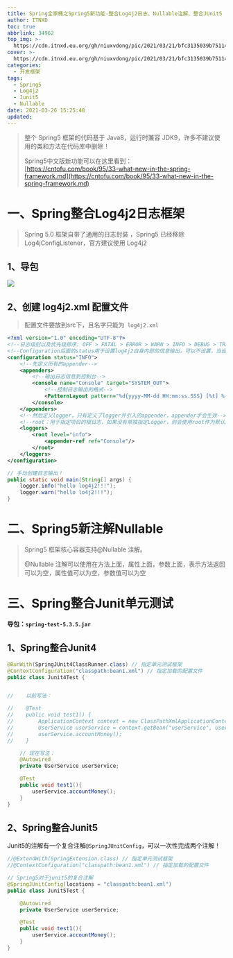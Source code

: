 ```yaml
---
title: Spring全家桶之Spring5新功能-整合Log4j2日志、Nullable注解、整合JUnit5
author: ITNXD
toc: true
abbrlink: 34962
top_img: >-
  https://cdn.itnxd.eu.org/gh/niuxvdong/pic/2021/03/21/bfc3135039b751146d7e559fc3d7f832.png
cover: >-
  https://cdn.itnxd.eu.org/gh/niuxvdong/pic/2021/03/21/bfc3135039b751146d7e559fc3d7f832.png
categories:
  - 开发框架
tags:
  - Spring5
  - Log4j2
  - Junit5
  - Nullable
date: 2021-03-26 15:25:48
updated:
---
```








> 整个 Spring5 框架的代码基于 Java8，运行时兼容 JDK9，许多不建议使用的类和方法在代码库中删除！
>
> Spring5中文版新功能可以在这里看到：[https://cntofu.com/book/95/33-what-new-in-the-spring-framework.md](https://cntofu.com/book/95/33-what-new-in-the-spring-framework.md)



# 一、Spring整合Log4j2日志框架







> Spring 5.0 框架自带了通用的日志封装 ，Spring5 已经移除 Log4jConfigListener，官方建议使用 Log4j2





## 1、导包



![](https://cdn.itnxd.eu.org/gh/niuxvdong/pic/2021/03/26/ab9426790713b876f043052b2376fcfd.png)





## 2、创建 log4j2.xml 配置文件





> 配置文件要放到src下，且名字只能为` log4j2.xml`





```xml
<?xml version="1.0" encoding="UTF-8"?>
<!--日志级别以及优先级排序: OFF > FATAL > ERROR > WARN > INFO > DEBUG > TRACE > ALL -->
<!--Configuration后面的status用于设置log4j2自身内部的信息输出，可以不设置，当设置成trace时，可以看到log4j2内部各种详细输出-->
<configuration status="INFO">
    <!--先定义所有的appender-->
    <appenders>
        <!--输出日志信息到控制台-->
        <console name="Console" target="SYSTEM_OUT">
            <!--控制日志输出的格式-->
            <PatternLayout pattern="%d{yyyy-MM-dd HH:mm:ss.SSS} [%t] %-5level %logger{36} - %msg%n"/>
        </console>
    </appenders>
    <!--然后定义logger，只有定义了logger并引入的appender，appender才会生效-->
    <!--root：用于指定项目的根日志，如果没有单独指定Logger，则会使用root作为默认的日志输出-->
    <loggers>
        <root level="info">
            <appender-ref ref="Console"/>
        </root>
    </loggers>
</configuration>
```







```java
// 手动创建日志输出！
public static void main(String[] args) {
    logger.info("hello log4j2!!!");
    logger.warn("hello lo4j2!!!");
}
```









# 二、Spring5新注解Nullable









> Spring5 框架核心容器支持@Nullable 注解。
>
> @Nullable 注解可以使用在方法上面，属性上面，参数上面，表示方法返回可以为空，属性值可以为空，参数值可以为空

















# 三、Spring整合Junit单元测试





**导包：`spring-test-5.3.5.jar`**





## 1、Spring整合Junit4



```java
@RunWith(SpringJUnit4ClassRunner.class) // 指定单元测试框架
@ContextConfiguration("classpath:bean1.xml") // 指定加载的配置文件
public class Junit4Test {


//    以前写法：

//    @Test
//    public void test1() {
//        ApplicationContext context = new ClassPathXmlApplicationContext("bean1.xml");
//        UserService userService = context.getBean("userService", UserService.class);
//        userService.accountMoney();
//    }

    // 现在写法：
    @Autowired
    private UserService userService;

    @Test
    public void test1(){
        userService.accountMoney();
    }
}
```







## 2、Spring整合Junit5





Junit5的注解有一个复合注解`@SpringJUnitConfig`，可以一次性完成两个注解！



```java
//@ExtendWith(SpringExtension.class) // 指定单元测试框架
//@ContextConfiguration("classpath:bean1.xml") // 指定加载的配置文件

// Spring5对于junit5的复合注解
@SpringJUnitConfig(locations = "classpath:bean1.xml")
public class Junit5Test {

    @Autowired
    private UserService userService;

    @Test
    public void test1(){
        userService.accountMoney();
    }
}
```